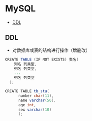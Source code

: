 # MySQL
   - [DDL](ddl)



## DDL
* 对数据库或表的结构进行操作（增删改）
```java
CREATE TABLE (IF NOT EXISTS) 表名(
    列名 列类型,
    列名 列类型,
    ...
    列名 列类型
  );

CREATE TABLE tb_stu(
      number char(11), 
      name varchar(50), 
      age int, 
      sex varchar(10)
      );
```
